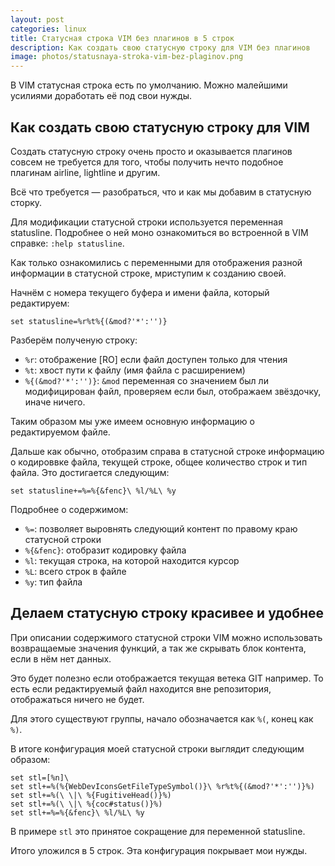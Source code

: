 ```yaml
---
layout: post
categories: linux
title: Статусная строка VIM без плагинов в 5 строк
description: Как создать свою статусную строку для VIM без плагинов
image: photos/statusnaya-stroka-vim-bez-plaginov.png
---
```


В VIM статусная строка есть по умолчанию. Можно малейшими усилиями доработать её под свои нужды.

## Как создать свою статусную строку для VIM

Создать статусную строку очень просто и оказывается плагинов совсем не требуется
для того, чтобы получить нечто подобное плагинам airline, lightline и другим.

Всё что требуется &mdash; разобраться, что и как мы добавим в статусную сторку.

Для модификации статусной строки используется переменная statusline.
Подробнее о ней моно ознакомиться во встроенной в VIM справке: `:help statusline`.

Как только ознакомились с переменными для отображения разной информации в статусной строке,
мриступим к созданию своей.

Начнём с номера текущего буфера и имени файла, который редактируем:

```vim
set statusline=%r%t%{(&mod?'*':'')}
```

Разберём полученую строку:

- `%r`: отображение [RO] если файл доступен только для чтения
- `%t`: хвост пути к файлу (имя файла с расширением)
- `%{(&mod?'*':'')}`: `&mod` переменная со значением был ли модифицирован файл,
проверяем если был, отображаем звёздочку, иначе ничего.

Таким образом мы уже имеем основную информацию о редактируемом файле.

Дальше как обычно, отобразим справа в статусной строке информацию о кодироввке файла, 
текущей строке, общее количество строк и тип файла. Это достигается следующим:

```vim
set statusline+=%=%{&fenc}\ %l/%L\ %y
```

Подробнее о содержимом:

- `%=`: позволяет выровнять следующий контент по правому краю статусной строки
- `%{&fenc}`: отобразит кодировку файла
- `%l`: текущая строка, на которой находится курсор
- `%L`: всего строк в файле
- `%y`: тип файла

## Делаем статусную строку красивее и удобнее

При описании содержимого статусной строки VIM можно использовать возвращаемые
значения функций, а так же скрывать блок контента, если в нём нет данных.

Это будет полезно если отображается текущая ветека GIT например. То есть
если редактируемый файл находится вне репозитория, отображаться ничего не будет.

Для этого существуют группы, начало обозначается как `%(`, конец как `%)`.

В итоге конфигурация моей статусной строки выглядит следующим образом:

```vim
set stl=[%n]\ 
set stl+=%(%{WebDevIconsGetFileTypeSymbol()}\ %r%t%{(&mod?'*':'')}%)
set stl+=%(\ \|\ %{FugitiveHead()}%)
set stl+=%(\ \|\ %{coc#status()}%)
set stl+=%=%{&fenc}\ %l/%L\ %y
```

В примере `stl` это принятое сокращение для переменной statusline.

Итого уложился в 5 строк. Эта конфигурация покрывает мои нужды.

